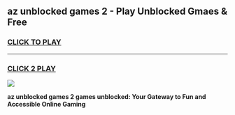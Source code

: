 
## az unblocked games 2 - Play Unblocked Gmaes & Free
<h3>
<a href="https://news.freeplayer.one?title=az_unblocked_games_2&ref=16F">CLICK TO PLAY</a></h3>
<hr>

<h3>
<a href="https://news.freeplayer.one?title=az_unblocked_games_2&ref=16F">CLICK 2 PLAY</a>
  
</h3>

<a href="https://news.freeplayer.one?title=az_unblocked_games_2&ref=16F/"><img src="https://clearcache.store/games.png"></a>


**az unblocked games 2 games unblocked: Your Gateway to Fun and Accessible Online Gaming**
